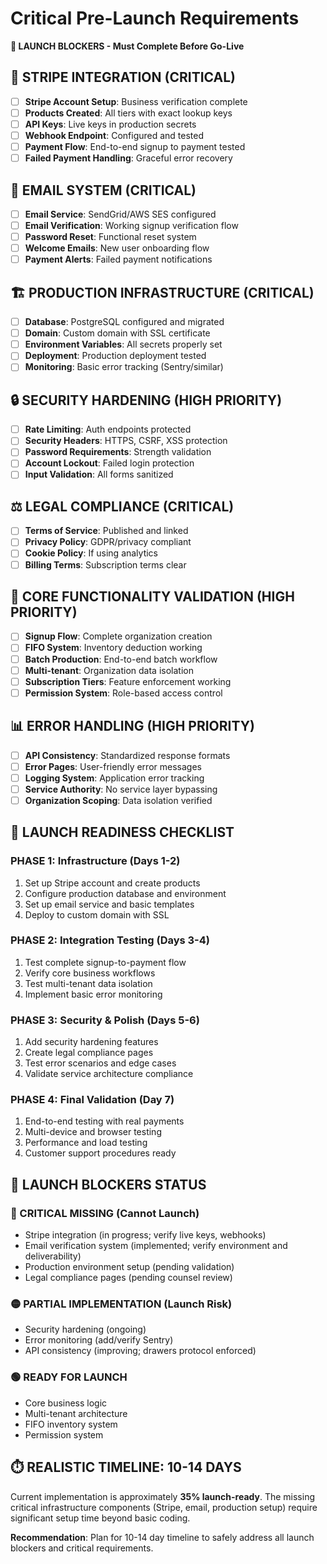 
# Critical Pre-Launch Requirements

**🚨 LAUNCH BLOCKERS - Must Complete Before Go-Live**

## 🔐 **STRIPE INTEGRATION** (CRITICAL)
- [ ] **Stripe Account Setup**: Business verification complete
- [ ] **Products Created**: All tiers with exact lookup keys
- [ ] **API Keys**: Live keys in production secrets
- [ ] **Webhook Endpoint**: Configured and tested
- [ ] **Payment Flow**: End-to-end signup to payment tested
- [ ] **Failed Payment Handling**: Graceful error recovery

## 📧 **EMAIL SYSTEM** (CRITICAL)
- [ ] **Email Service**: SendGrid/AWS SES configured
- [ ] **Email Verification**: Working signup verification flow
- [ ] **Password Reset**: Functional reset system
- [ ] **Welcome Emails**: New user onboarding flow
- [ ] **Payment Alerts**: Failed payment notifications

## 🏗️ **PRODUCTION INFRASTRUCTURE** (CRITICAL)
- [ ] **Database**: PostgreSQL configured and migrated
- [ ] **Domain**: Custom domain with SSL certificate
- [ ] **Environment Variables**: All secrets properly set
- [ ] **Deployment**: Production deployment tested
- [ ] **Monitoring**: Basic error tracking (Sentry/similar)

## 🔒 **SECURITY HARDENING** (HIGH PRIORITY)
- [ ] **Rate Limiting**: Auth endpoints protected
- [ ] **Security Headers**: HTTPS, CSRF, XSS protection
- [ ] **Password Requirements**: Strength validation
- [ ] **Account Lockout**: Failed login protection
- [ ] **Input Validation**: All forms sanitized

## ⚖️ **LEGAL COMPLIANCE** (CRITICAL)
- [ ] **Terms of Service**: Published and linked
- [ ] **Privacy Policy**: GDPR/privacy compliant
- [ ] **Cookie Policy**: If using analytics
- [ ] **Billing Terms**: Subscription terms clear

## 🧪 **CORE FUNCTIONALITY VALIDATION** (HIGH PRIORITY)
- [ ] **Signup Flow**: Complete organization creation
- [ ] **FIFO System**: Inventory deduction working
- [ ] **Batch Production**: End-to-end batch workflow
- [ ] **Multi-tenant**: Organization data isolation
- [ ] **Subscription Tiers**: Feature enforcement working
- [ ] **Permission System**: Role-based access control

## 📊 **ERROR HANDLING** (HIGH PRIORITY)
- [ ] **API Consistency**: Standardized response formats
- [ ] **Error Pages**: User-friendly error messages
- [ ] **Logging System**: Application error tracking
- [ ] **Service Authority**: No service layer bypassing
- [ ] **Organization Scoping**: Data isolation verified

## 🎯 **LAUNCH READINESS CHECKLIST**

### **PHASE 1: Infrastructure (Days 1-2)**
1. Set up Stripe account and create products
2. Configure production database and environment
3. Set up email service and basic templates
4. Deploy to custom domain with SSL

### **PHASE 2: Integration Testing (Days 3-4)**
1. Test complete signup-to-payment flow
2. Verify core business workflows
3. Test multi-tenant data isolation
4. Implement basic error monitoring

### **PHASE 3: Security & Polish (Days 5-6)**
1. Add security hardening features
2. Create legal compliance pages
3. Test error scenarios and edge cases
4. Validate service architecture compliance

### **PHASE 4: Final Validation (Day 7)**
1. End-to-end testing with real payments
2. Multi-device and browser testing
3. Performance and load testing
4. Customer support procedures ready

## 🚫 **LAUNCH BLOCKERS STATUS**

### **🔴 CRITICAL MISSING (Cannot Launch)**
- Stripe integration (in progress; verify live keys, webhooks)
- Email verification system (implemented; verify environment and deliverability)
- Production environment setup (pending validation)
- Legal compliance pages (pending counsel review)

### **🟡 PARTIAL IMPLEMENTATION (Launch Risk)**
- Security hardening (ongoing)
- Error monitoring (add/verify Sentry)
- API consistency (improving; drawers protocol enforced)

### **🟢 READY FOR LAUNCH**
- Core business logic
- Multi-tenant architecture
- FIFO inventory system
- Permission system

## ⏱️ **REALISTIC TIMELINE: 10-14 DAYS**

Current implementation is approximately **35% launch-ready**. The missing critical infrastructure components (Stripe, email, production setup) require significant setup time beyond basic coding.

**Recommendation**: Plan for 10-14 day timeline to safely address all launch blockers and critical requirements.
